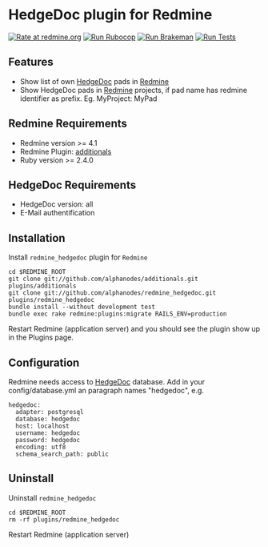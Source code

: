 HedgeDoc plugin for Redmine
===========================

[![Rate at redmine.org](https://img.shields.io/badge/rate%20at-redmine.org-blue.svg?style=fla)](https://www.redmine.org/plugins/redmine_hedgedoc) [![Run Rubocop](https://github.com/AlphaNodes/redmine_hedgedoc/workflows/Run%20Rubocop/badge.svg)](https://github.com/AlphaNodes/redmine_hedgedoc/actions/workflows/rubocop.yml) [![Run Brakeman](https://github.com/AlphaNodes/redmine_hedgedoc/workflows/Run%20Brakeman/badge.svg)](https://github.com/AlphaNodes/redmine_hedgedoc/actions/workflows/brakeman.yml) [![Run Tests](https://github.com/AlphaNodes/redmine_hedgedoc/workflows/Tests/badge.svg)](https://github.com/AlphaNodes/redmine_hedgedoc/actions/workflows/tests.yml)

Features
--------

* Show list of own [HedgeDoc](https://hedgedoc.org/) pads in [Redmine](https://www.redmine.org/)
* Show HedgeDoc pads in [Redmine](https://www.redmine.org/) projects, if pad name has redmine identifier as prefix. Eg. MyProject: MyPad

Redmine Requirements
--------------------

* Redmine version >= 4.1
* Redmine Plugin: [additionals](https://github.com/alphanodes/additionals)
* Ruby version >= 2.4.0

HedgeDoc Requirements
---------------------

* HedgeDoc version: all
* E-Mail authentification

Installation
------------

Install ``redmine_hedgedoc`` plugin for `Redmine`

    cd $REDMINE_ROOT
    git clone git://github.com/alphanodes/additionals.git plugins/additionals
    git clone git://github.com/alphanodes/redmine_hedgedoc.git plugins/redmine_hedgedoc
    bundle install --without development test
    bundle exec rake redmine:plugins:migrate RAILS_ENV=production

Restart Redmine (application server) and you should see the plugin show up in the Plugins page.


Configuration
-------------

Redmine needs access to [HedgeDoc](https://hedgedoc.org/) database. Add in your config/database.yml an paragraph names "hedgedoc", e.g.

    hedgedoc:
      adapter: postgresql
      database: hedgedoc
      host: localhost
      username: hedgedoc
      password: hedgedoc
      encoding: utf8
      schema_search_path: public

Uninstall
---------

Uninstall ``redmine_hedgedoc``

    cd $REDMINE_ROOT
    rm -rf plugins/redmine_hedgedoc

Restart Redmine (application server)
